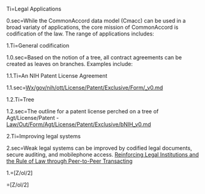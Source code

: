 Ti=Legal Applications

0.sec=While the CommonAccord data model (Cmacc) can be used in a broad variaty of applications, the core mission of CommonAccord is codification of the law.  The range of applications includes:

1.Ti=General codification

1.0.sec=Based on the notion of a tree, all contract agreements can be created as leaves on branches.  Examples include:

1.1.Ti=An NIH Patent License Agreement

1.1.sec=<a href="index.php?action=source&file=/Wx/gov/nih/ott/License/Patent/Exclusive/Form/_v0.md">Wx/gov/nih/ott/License/Patent/Exclusive/Form/_v0.md</a>

1.2.Ti=Tree

1.2.sec=The outline for a patent license perched on a tree of Agt/License/Patent - <a href="index.php?action=source&file=Law/Out/Form/Agt/License/Patent/Exclusive/bNIH_v0.md">Law/Out/Form/Agt/License/Patent/Exclusive/bNIH_v0.md</a>

2.Ti=Improving legal systems

2.sec=Weak legal systems can be improved by codified legal documents, secure auditing, and mobilephone access. <a href="https://docs.google.com/document/d/1ZQA4LPeKqTz7K3YrlG5cT3So-GooJRWSkLmfu8umSjk/edit">Reinforcing Legal Institutions and the Rule of Law through Peer-to-Peer Transacting</a>

1.=[Z/ol/2]

=[Z/ol/2]